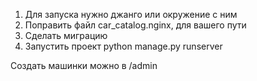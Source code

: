 
1. Для запуска нужно джанго или окружение с ним
2. Поправить файл car_catalog.nginx, для вашего пути 
3. Сделать миграцию
4. Запустить проект python manage.py runserver

Создать машинки можно в /admin
